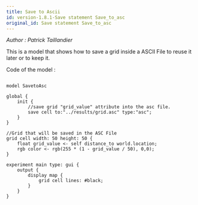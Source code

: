 ```yaml
---
title: Save to Ascii
id: version-1.8.1-Save statement Save_to_asc
original_id: Save statement Save_to_asc
---
```


[//]: # (keyword|statement_save)
[//]: # (keyword|concept_save_file)
[//]: # (keyword|concept_asc)


_Author : Patrick Taillandier_

This is a model that shows how to save a grid inside a ASCII File to reuse it later or to keep it.


Code of the model : 

```

model SavetoAsc

global {
	init {	
		//save grid "grid_value" attribute into the asc file.
		save cell to:"../results/grid.asc" type:"asc";
	}
}

//Grid that will be saved in the ASC File
grid cell width: 50 height: 50 {
	float grid_value <- self distance_to world.location;
	rgb color <- rgb(255 * (1 - grid_value / 50), 0,0);
}

experiment main type: gui {
	output {
		display map {
			grid cell lines: #black;
		}
	}
}
```
